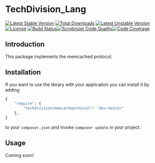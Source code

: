 # TechDivision_Lang

[![Latest Stable Version](https://poser.pugx.org/techdivision/memcacheprotocol/v/stable.png)](https://packagist.org/packages/techdivision/memcacheprotocol) [![Total Downloads](https://poser.pugx.org/techdivision/memcacheprotocol/downloads.png)](https://packagist.org/packages/techdivision/memcacheprotocol) [![Latest Unstable Version](https://poser.pugx.org/techdivision/memcacheprotocol/v/unstable.png)](https://packagist.org/packages/techdivision/memcacheprotocol) [![License](https://poser.pugx.org/techdivision/memcacheprotocol/license.png)](https://packagist.org/packages/techdivision/memcacheprotocol) [![Build Status](https://travis-ci.org/techdivision/TechDivision_MemcacheProtocol.png)](https://travis-ci.org/techdivision/TechDivision_MemcacheProtocol)[![Scrutinizer Code Quality](https://scrutinizer-ci.com/g/techdivision/TechDivision_MemcacheProtocol/badges/quality-score.png?b=master)](https://scrutinizer-ci.com/g/techdivision/TechDivision_MemcacheProtocol/?branch=master)[![Code Coverage](https://scrutinizer-ci.com/g/techdivision/TechDivision_MemcacheProtocol/badges/coverage.png?b=master)](https://scrutinizer-ci.com/g/techdivision/TechDivision_MemcacheProtocol/?branch=master)

## Introduction

This package implements the memcached protocol.

## Installation

If you want to use the library with your application you can install it by adding

```sh
{
    "require": {
        "techdivision/memcacheprotocol": "dev-master"
    },
}
```

to your ```composer.json``` and invoke ```composer update``` in your project.

## Usage

Coming soon!